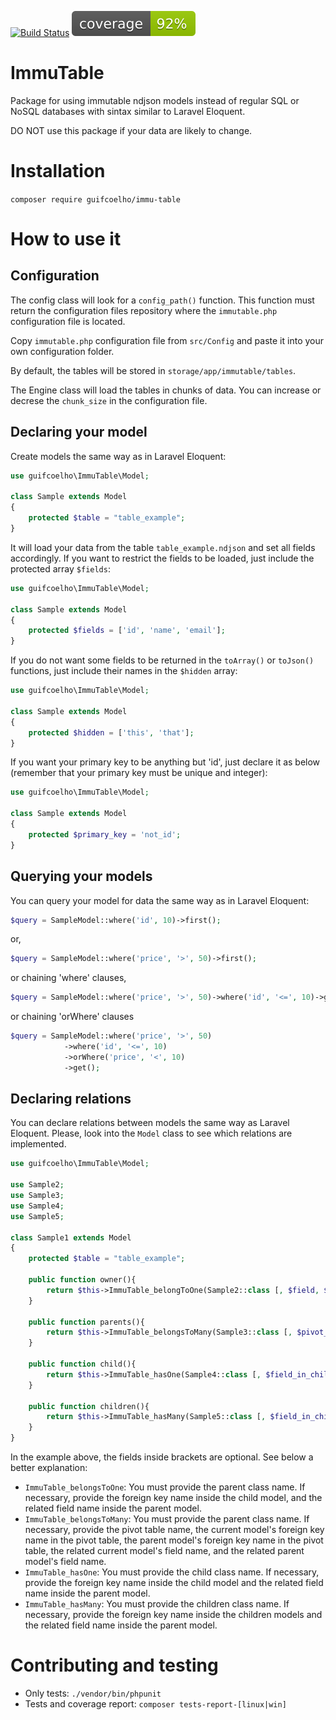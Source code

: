[![Build Status](https://travis-ci.com/guifcoelho/ImmuTable.svg?branch=master)](https://travis-ci.com/guifcoelho/ImmuTable)
![Code Coverage Status](tests/report/coverage.svg)


# ImmuTable

Package for using immutable ndjson models instead of regular SQL or NoSQL databases with sintax similar to Laravel Eloquent.

DO NOT use this package if your data are likely to change.

# Installation

`composer require guifcoelho/immu-table`

# How to use it

## Configuration

The config class will look for a `config_path()` function. This function must return the configuration files repository where the `immutable.php` configuration file is located.

Copy `immutable.php` configuration file from `src/Config` and paste it into your own configuration folder.

By default, the tables will be stored in `storage/app/immutable/tables`.

The Engine class will load the tables in chunks of data. You can increase or decrese the `chunk_size` in the configuration file.

## Declaring your model

Create models the same way as in Laravel Eloquent:

```php
use guifcoelho\ImmuTable\Model;

class Sample extends Model
{
    protected $table = "table_example";
}
```

It will load your data from the table `table_example.ndjson` and set all fields accordingly. If you want to restrict the fields to be loaded, just include the protected array `$fields`:

```php
use guifcoelho\ImmuTable\Model;

class Sample extends Model
{
    protected $fields = ['id', 'name', 'email'];
}
```

If you do not want some fields to be returned in the `toArray()` or `toJson()` functions, just include their names in the `$hidden` array:

```php
use guifcoelho\ImmuTable\Model;

class Sample extends Model
{
    protected $hidden = ['this', 'that'];
}
```

If you want your primary key to be anything but 'id', just declare it as below (remember that your primary key must be unique and integer):

```php
use guifcoelho\ImmuTable\Model;

class Sample extends Model
{
    protected $primary_key = 'not_id';
}
```

## Querying your models

You can query your model for data the same way as in Laravel Eloquent:

```php
$query = SampleModel::where('id', 10)->first();
```

or,

```php
$query = SampleModel::where('price', '>', 50)->first();
```

or chaining 'where' clauses, 

```php
$query = SampleModel::where('price', '>', 50)->where('id', '<=', 10)->get();
```

or chaining 'orWhere' clauses

```php
$query = SampleModel::where('price', '>', 50)
            ->where('id', '<=', 10)
            ->orWhere('price', '<', 10)
            ->get();
```

## Declaring relations

You can declare relations between models the same way as Laravel Eloquent. Please, look into the `Model` class to see which relations are implemented.

```php
use guifcoelho\ImmuTable\Model;

use Sample2;
use Sample3;
use Sample4;
use Sample5;

class Sample1 extends Model
{
    protected $table = "table_example";

    public function owner(){
        return $this->ImmuTable_belongToOne(Sample2::class [, $field, $field_in_parent_class]);
    }

    public function parents(){
        return $this->ImmuTable_belongsToMany(Sample3::class [, $pivot_table, $field_in_pivot, $parent_field_in_pivot, $field, $field_in_parent])
    }

    public function child(){
        return $this->ImmuTable_hasOne(Sample4::class [, $field_in_child_model, $field]);
    }

    public function children(){
        return $this->ImmuTable_hasMany(Sample5::class [, $field_in_child_models, $field]);
    }
}
```
In the example above, the fields inside brackets are optional. See below a better explanation:

- `ImmuTable_belongsToOne`: You must provide the parent class name. If necessary, provide the foreign key name inside the child model, and the related field name inside the parent model.
- `ImmuTable_belongsToMany`: You must provide the parent class name. If necessary, provide the pivot table name, the current model's foreign key name in the pivot table, the parent model's foreign key name in the pivot table, the related current model's field name, and the related parent model's field name.
- `ImmuTable_hasOne`: You must provide the child class name. If necessary, provide the foreign key name inside the child model and the related field name inside the parent model.
- `ImmuTable_hasMany`: You must provide the children class name. If necessary, provide the foreign key name inside the children models and the related field name inside the parent model.


# Contributing and testing

- Only tests: `./vendor/bin/phpunit`
- Tests and coverage report: `composer tests-report-[linux|win]`
